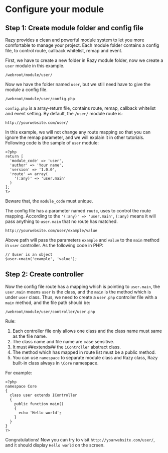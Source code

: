 # Configure your module
## Step 1: Create module folder and config file
Razy provides a clean and powerful module system to let you more comfortable to manage your project. Each module folder contains a config file, to control route, callback whitelist, remap and event.

First, we have to create a new folder in Razy module folder, now we create a ``user`` module in this example.

    /webroot/module/user/

Now we have the folder named ``user``, but we still need have to give the module a config file.

    /webroot/module/user/config.php

``config.php`` is a array-return file, contains route, remap, callback whitelist and event setting. By default, the ``/user/`` module route is:

    http://yourwebsite.com/user/

In this example, we will not change any route mapping so that you can ignore the remap parameter, and we will explain it in other tutorials. Following code is the sample of ``user`` module:

```
<?php
return [
  'module_code' => 'user',
  'author' => 'Your name',
  'version' => '1.0.0',
  'route' => array(
    '(:any)' => 'user.main'
  )
];
?>
```

Beware that, the ``module_code`` must unique.

The config file has a parameter named ``route``, uses to control the route mapping. According to the ``'(:any)' => 'user.main'``, ``(:any)`` means it will pass anything to ``user.main`` that no route has matched.

    http://yourwebsite.com/user/example/value

Above path will pass the parameters ``example`` and ``value`` to the ``main`` method in ``user`` controller. As the following code in PHP:

    // $user is an object
    $user->main('example', 'value');

## Step 2: Create controller

Now the config file route has a mapping which is pointing to ``user.main``, the ``user.main`` means ``user`` is the class, and the ``main`` is the method which is under ``user`` class. Thus, we need to create a ``user.php`` controller file with a ``main`` method, and the file path should be:

    /webroot/module/user/controller/user.php

Rule:
1. Each controller file only allows one class and the class name must same as the file name.
2. The class name and file name are case sensitive.
3. It must ##extends## the ``iController`` abstract class.
4. The method which has mapped in route list must be a public method.
5. You can use ``namespace`` to separate module class and Razy class, Razy  built-in class always in ``\Core`` namespace.

For example:

```
<?php
namespace Core
{
  class user extends IController
  {
    public function main()
    {
      echo 'Hello world';
    }
  }
}
?>
```

Congratulations! Now you can try to visit ``http://yourwebsite.com/user/``, and it should display ``Hello world`` on the screen.
